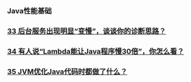 ### Java性能基础
>
### [33 后台服务出现明显“变慢”，谈谈你的诊断思路？](https://github.com/lu666666/notebooks/blob/master/java/0/5/01.md)
>
### [34 有人说“Lambda能让Java程序慢30倍”，你怎么看？](https://github.com/lu666666/notebooks/blob/master/java/0/5/02.md)
>
### [35 JVM优化Java代码时都做了什么？](https://github.com/lu666666/notebooks/blob/master/java/0/5/03.md)
>
